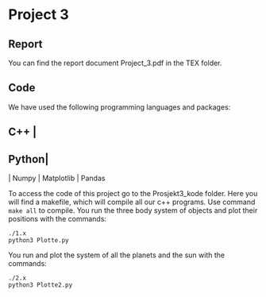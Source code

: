 # Project 3

## Report

You can find the report document Project_3.pdf in the TEX folder.

## Code

We have used the following programming languages and packages:

C++ |
------------

 Python|
------------ 
| Numpy
| Matplotlib
| Pandas

To access the code of this project go to the Prosjekt3_kode folder. Here you will find a makefile, which will compile all our c++ programs. Use command `make all` to compile. You run the three body system of objects and plot their positions with the commands:<br />
```terminal
./1.x
python3 Plotte.py
```

You run and plot the system of all the planets and the sun with the commands: <br />

```terminal
./2.x
python3 Plotte2.py
```
